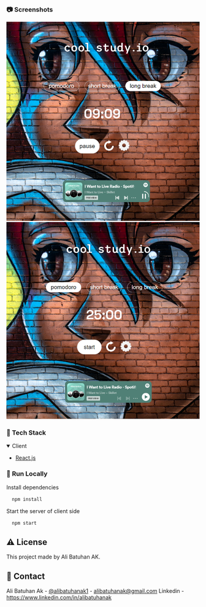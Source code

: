 ### :camera: Screenshots

<div align="center">
 <img src="https://github.com/alibatuhanak/REACT-Pomodoro/blob/main/images/1.png" alt="img"/>
 <img src="https://github.com/alibatuhanak/REACT-Pomodoro/blob/main/images/2.png" alt="img"/>
</div>

### :space_invader: Tech Stack

<details open>
  <summary>Client</summary>
  <ul>
    <li><a href="https://reactjs.org/">React.js</a></li>

  </ul>
</details>

### :running: Run Locally

Install dependencies

```bash
  npm install
```

Start the server of client side

```bash
  npm start
```

## :warning: License

This project made by Ali Batuhan AK.

## :handshake: Contact

Ali Batuhan Ak - [@alibatuhanak1](https://twitter.com/alibatuhanak1) - alibatuhanak@gmail.com
Linkedin - https://www.linkedin.com/in/alibatuhanak
